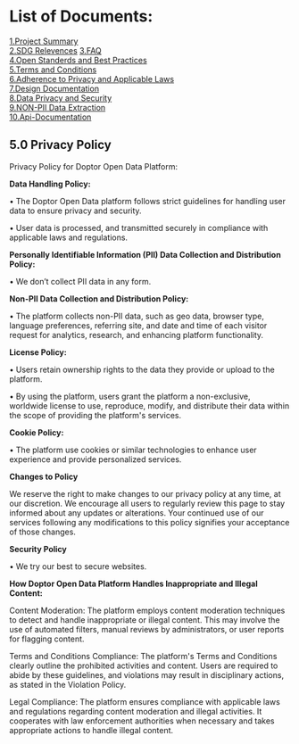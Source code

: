 # List of Documents:

  [1.Project Summary](https://github.com/Doptor-DPG/Doptor-OpenData/blob/master/documentation/1.0%20Project%20Summary.md)\
    [2.SDG Relevences](https://github.com/Doptor-DPG/Doptor-OpenData/blob/master/documentation/2.0%20SDG.md)
    [3.FAQ ](https://github.com/Doptor-DPG/Doptor-OpenData/blob/master/documentation/3.0%20FAQ.md)\
    [4.Open Standerds and Best Practices ](https://github.com/Doptor-DPG/Doptor-OpenData/blob/master/documentation/10.%20Open%20Standards%20%26%20Best%20Practices.md)\
    [5.Terms and Conditions](https://github.com/Doptor-DPG/Doptor-OpenData/blob/master/documentation/5.0%20Teerms%20and%20Condition.md)\
    [6.Adherence to Privacy and Applicable Laws ](https://github.com/Doptor-DPG/Doptor-OpenData/blob/master/documentation/6.0%20Adherence%20to%20Privacy%20and%20Applicable%20Laws.md)\
    [7.Design Documentation](https://github.com/Doptor-DPG/Doptor-OpenData/blob/master/documentation/7.0%20Do%20No%20Harm%20by%20Design.md)\
    [8.Data Privacy and Security](https://github.com/Doptor-DPG/Doptor-OpenData/blob/master/documentation/8.0%20Data%20Privacy%20and%20Security.md)\
    [9.NON-PII Data Extraction](https://github.com/Doptor-DPG/Doptor-OpenData/blob/master/documentation/9.0%20NON-PII%20Data%20Extraction.md)\
    [10.Api-Documentation](https://github.com/Doptor-DPG/Doptor-OpenData/tree/master/api-documentation)

## **5.0 Privacy Policy**

Privacy Policy for Doptor Open Data Platform:

**Data Handling Policy:**

•	The Doptor Open Data platform follows strict guidelines for handling user data to ensure privacy and security.

•	User data is processed, and transmitted securely in compliance with applicable laws and regulations.

**Personally Identifiable Information (PII) Data Collection and Distribution Policy:**

•	We don’t collect PII data in any form.

**Non-PII Data Collection and Distribution Policy:**

•	The platform collects non-PII data, such as geo data, browser type, language preferences, referring site, and date and time of each visitor request for analytics, research, and enhancing platform functionality.

**License Policy:**

•	Users retain ownership rights to the data they provide or upload to the platform.

•	By using the platform, users grant the platform a non-exclusive, 
worldwide license to use, reproduce, modify, and distribute their data within the scope of providing the platform's services.


**Cookie Policy:**

•	The platform use cookies or similar technologies to enhance user experience and provide personalized services.

**Changes to Policy**

We reserve the right to make changes to our privacy policy at any time, at our discretion. We encourage all users to regularly review this page to stay informed about any updates or alterations. Your continued use of our services following any modifications to this policy signifies your acceptance of those changes.

**Security Policy**

•	We try our best to secure websites.


**How Doptor Open Data Platform Handles Inappropriate and Illegal Content:**

Content Moderation: The platform employs content moderation techniques to detect and handle inappropriate or illegal content. This may involve the use of automated filters, manual reviews by administrators, or user reports for flagging content.

Terms and Conditions Compliance: The platform's Terms and Conditions clearly outline the prohibited activities and content. Users are required to abide by these guidelines, and violations may result in disciplinary actions, as stated in the Violation Policy.

Legal Compliance: The platform ensures compliance with applicable laws and regulations regarding content moderation and illegal activities. It cooperates with law enforcement authorities when necessary and takes appropriate actions to handle illegal content.
